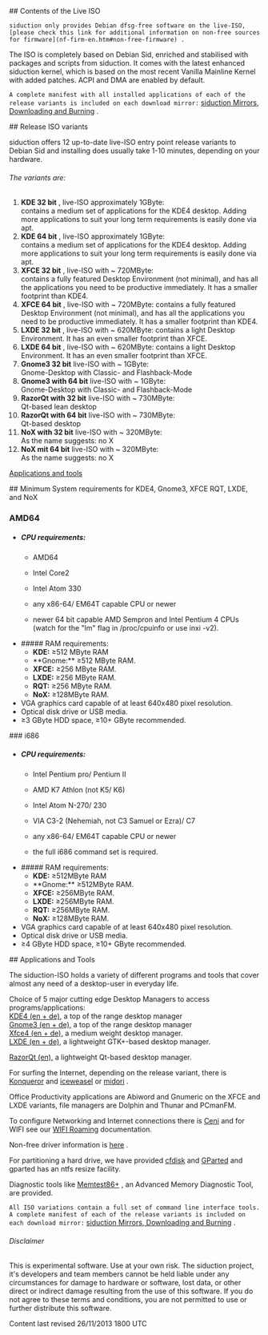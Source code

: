 <div id="main-page"></div>
<div class="divider" id="cd-content"></div>
## Contents of the Live ISO

`siduction only provides Debian dfsg-free software on the live-ISO,  [please check this link for additional information on non-free sources for firmware](nf-firm-en.htm#non-free-firmware) .`

The ISO is completely based on Debian Sid, enriched and stabilised with packages and scripts from siduction. It comes with the latest enhanced siduction kernel, which is based on the most recent Vanilla Mainline Kernel with added patches. ACPI and DMA are enabled by default. 

`A complete manifest with all installed applications of each of the release variants is included on each download mirror:`  [siduction Mirrors, Downloading and Burning](cd-dl-burning-en.htm#download-siduction) .

<div class="divider" id="release-vari"></div>
## Release ISO variants

siduction offers 12 up-to-date live-ISO entry point release variants to Debian Sid and installing does usually take 1-10 minutes, depending on your hardware.

###### The variants are:

1.  **KDE 32 bit** , live-ISO approximately 1GByte:  
   contains a medium set of applications for the KDE4 desktop. Adding more applications to suit your long term requirements is easily done via apt.  
2.  **KDE 64 bit** , live-ISO approximately 1GByte:  
   contains a medium set of applications for the KDE4 desktop. Adding more applications to suit your long term requirements is easily done via apt.  
3.  **XFCE 32 bit** , live-ISO with ~ 720MByte:  
   contains a fully featured Desktop Environment (not minimal), and has all the applications you need to be productive immediately. It has a smaller footprint than KDE4.  
4.  **XFCE 64 bit** , live-ISO with ~ 720MByte: contains a fully featured Desktop Environment (not minimal), and has all the applications you need to be productive immediately. It has a smaller footprint than KDE4.  
5.  **LXDE 32 bit** , live-ISO with ~ 620MByte: contains a light Desktop Environment. It has an even smaller footprint than XFCE.  
6.  **LXDE 64 bit** , live-ISO with ~ 620MByte: contains a light Desktop Environment. It has an even smaller footprint than XFCE.  
7.  **Gnome3 32 bit**  live-ISO with ~ 1GByte:  
   Gnome-Desktop with Classic- and Flashback-Mode  
8.  **Gnome3 with 64 bit**  live-ISO with ~ 1GByte:  
   Gnome-Desktop with Classic- and Flashback-Mode  
9.  **RazorQt with 32 bit**  live-ISO with ~ 730MByte:  
   Qt-based lean desktop  
10.  **RazorQt with 64 bit**  live-ISO with ~ 730MByte:  
   Qt-based desktop  
11.  **NoX with 32 bit**  live-ISO with ~ 320MByte:  
   As the name suggests: no X  
12.  **NoX mit 64 bit**  live-ISO with ~ 320MByte:  
   As the name suggests: no X  

 [Applications and tools](cd-content-en.htm#apps-tools) 

<div class="divider" id="system-requirements"></div>
## Minimum System requirements for KDE4, Gnome3, XFCE RQT, LXDE, and NoX

### AMD64

+ ##### CPU requirements:
  
   <ul>  
   <li>AMD64  
+ Intel Core2  
+ Intel Atom 330  
+ any x86-64/ EM64T capable CPU or newer  
+ newer 64 bit capable AMD Sempron and Intel Pentium 4 CPUs (watch for the "lm" flag in /proc/cpuinfo or use inxi -v2).  

</li>
<li>
##### RAM requirements:

+  **KDE:** &ge;512 MByte RAM  
   <li> **Gnome:**  &ge;512 MByte RAM.  
+  **XFCE:**  &ge;256 MByte RAM.  
+  **LXDE:**  &ge;256 MByte RAM.  
+  **RQT:**  &ge;256 MByte RAM.  
+  **NoX:**  &ge;128MByte RAM.  

</li>
<li>VGA graphics card capable of at least 640x480 pixel resolution.</li>
<li>Optical disk drive or USB media.</li>
<li>&ge;3 GByte HDD space, &ge;10+ GByte recommended.</li>
</ul>
### i686

+ ##### CPU requirements:
  
   <ul>  
   <li>Intel Pentium pro/ Pentium II  
+ AMD K7 Athlon (not K5/ K6)  
+ Intel Atom N-270/ 230  
+ VIA C3-2 (Nehemiah, not C3 Samuel or Ezra)/ C7  
+ any x86-64/ EM64T capable CPU or newer  
+ the full i686 command set is required.  

</li>
<li>
##### RAM requirements:

+  **KDE:** &ge;512MByte RAM  
   <li> **Gnome:**  &ge;512MByte RAM.  
+  **XFCE:**  &ge;256MByte RAM.  
+  **LXDE:**  &ge;256MByte RAM.  
+  **RQT:**  &ge;256MByte RAM.  
+  **NoX:**  &ge;128MByte RAM.  

</li>
<li>VGA graphics card capable of at least 640x480 pixel resolution.</li>
<li>Optical disk drive or USB media.</li>
<li>&ge;4 GByte HDD space, &ge;10+ GByte recommended.</li>
</ul>
<div class="divider" id="apps-tools"></div>
## Applications and Tools

The siduction-ISO holds a variety of different programs and tools that cover almost any need of a desktop-user in everyday life.

Choice of 5 major cutting edge Desktop Managers to access programs/applications:  
 [KDE4 (en + de),](http://www.kde.org/)  a top of the range desktop manager  
 [Gnome3 (en + de),](http://www.gnome.org/)  a top of the range desktop manager  
 [Xfce4 (en + de),](http://www.xfce.org/)  a medium weight desktop manager.  
 [LXDE (en + de),](http://www.lxde.org/)  a lightweight GTK+-based desktop manager.

 [RazorQt (en),](http://wwwrazor-qt.org/)  a lightweight Qt-based desktop manager.</p>
For surfing the Internet, depending on the release variant, there is  [Konqueror](http://www.konqueror.org/)  and  [iceweasel](http://www.mozilla.com/)  or  [midori](http://www.twotoasts.de/index.php?/pages/midori_summary.html/) .

Office Productivity applications are Abiword and Gnumeric on the XFCE and LXDE variants, file managers are Dolphin and Thunar and PCmanFM.

To configure Networking and Internet connections there is  [Ceni](inet-ceni-en.htm#netcardconfig)  and for WIFI see our  [WIFI Roaming](inet-wpagui-en.htm) documentation.

Non-free driver information is  [here](nf-firm-en.htm#non-free-firmware) .

For partitioning a hard drive, we have provided  [cfdisk](part-cfdisk-en.htm#disknames)  and  [GParted](http://gparted.sourceforge.net/)  and gparted has an ntfs resize facility.

Diagnostic tools like  [Memtest86+](http://www.memtest.org/) , an Advanced Memory Diagnostic Tool, are provided.

`All ISO variations contain a full set of command line interface tools. A complete manifest of each of the release variants is included on each download mirror:`  [siduction Mirrors, Downloading and Burning](cd-dl-burning-en.htm#download-siduction) .

###### Disclaimer

This is experimental software. Use at your own risk. The siduction project, it's developers and team members cannot be held liable under any circumstances for damage to hardware or software, lost data, or other direct or indirect damage resulting from the use of this software. If you do not agree to these terms and conditions, you are not permitted to use or further distribute this software.

<div id="rev">Content last revised 26/11/2013 1800 UTC</div>
